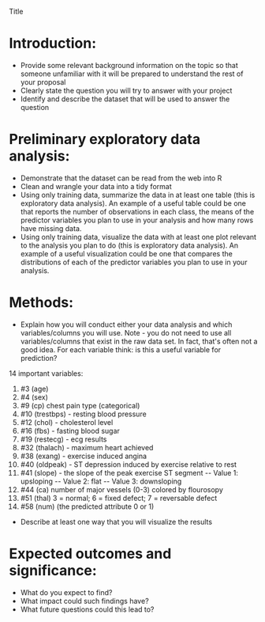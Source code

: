 Title

# Introduction:
* Provide some relevant background information on the topic so that someone unfamiliar with it will be prepared to understand the rest of your proposal
* Clearly state the question you will try to answer with your project
* Identify and describe the dataset that will be used to answer the question

# Preliminary exploratory data analysis:
* Demonstrate that the dataset can be read from the web into R 
* Clean and wrangle your data into a tidy format
* Using only training data, summarize the data in at least one table (this is exploratory data analysis). An example of a useful table could be one that reports the number of observations in each class, the means of the predictor variables you plan to use in your analysis and how many rows have missing data. 
* Using only training data, visualize the data with at least one plot relevant to the analysis you plan to do (this is exploratory data analysis). An example of a useful visualization could be one that compares the distributions of each of the predictor variables you plan to use in your analysis.

# Methods:
* Explain how you will conduct either your data analysis and which variables/columns you will use. Note - you do not need to use all variables/columns that exist in the raw data set. In fact, that's often not a good idea. For each variable think: is this a useful variable for prediction?

14 important variables:
1. #3  (age)       
2. #4  (sex)
3. #9  (cp) chest pain type (categorical)        
4. #10 (trestbps)  - resting blood pressure
5. #12 (chol)      - cholesterol level
6. #16 (fbs)       - fasting blood sugar
7. #19 (restecg)   - ecg results
8. #32 (thalach)   - maximum heart achieved
9. #38 (exang)     - exercise induced angina
10. #40 (oldpeak)  - ST depression induced by exercise relative to rest
11. #41 (slope)     - the slope of the peak exercise ST segment
        -- Value 1: upsloping
        -- Value 2: flat
        -- Value 3: downsloping
12. #44 (ca)     number of major vessels (0-3) colored by flourosopy   
13. #51 (thal)      3 = normal; 6 = fixed defect; 7 = reversable defect
14. #58 (num)       (the predicted attribute 0 or 1)

* Describe at least one way that you will visualize the results

# Expected outcomes and significance:
* What do you expect to find?
* What impact could such findings have?
* What future questions could this lead to?